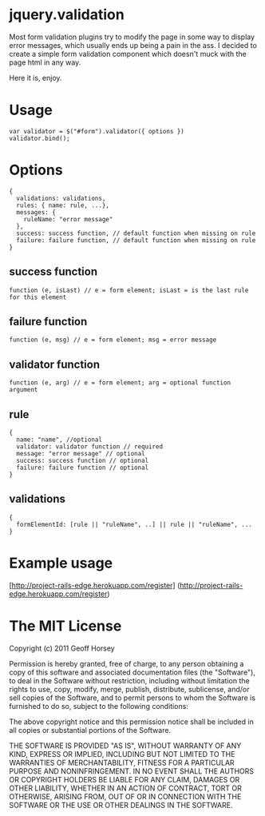 jquery.validation
===
Most form validation plugins try to modify the page in some way to display error
messages, which usually ends up being a pain in the ass.  I decided to create a 
simple form validation component which doesn't muck with the page html in any way.

Here it is, enjoy.

Usage
===
    var validator = $("#form").validator({ options })
    validator.bind();

Options
===
    {
      validations: validations,
      rules: { name: rule, ...},
      messages: {
        ruleName: "error message"
      },
      success: success function, // default function when missing on rule
      failure: failure function, // default function when missing on rule
    }

success function
---
    function (e, isLast) // e = form element; isLast = is the last rule for this element

failure function
---
    function (e, msg) // e = form element; msg = error message

validator function
---
    function (e, arg) // e = form element; arg = optional function argument

rule
---
    {
      name: "name", //optional 
      validator: validator function // required
      message: "error message" // optional
      success: success function // optional
      failure: failure function // optional
    }

validations
---
    {
      formElementId: [rule || "ruleName", ..] || rule || "ruleName", ...
    }


Example usage
===
[http://project-rails-edge.herokuapp.com/register] (http://project-rails-edge.herokuapp.com/register)

The MIT License
=== 
 Copyright (c) 2011 Geoff Horsey
 
 Permission is hereby granted, free of charge, to any person obtaining a copy
 of this software and associated documentation files (the "Software"), to deal
 in the Software without restriction, including without limitation the rights
 to use, copy, modify, merge, publish, distribute, sublicense, and/or sell
 copies of the Software, and to permit persons to whom the Software is
 furnished to do so, subject to the following conditions:
 
 The above copyright notice and this permission notice shall be included in
 all copies or substantial portions of the Software.

 THE SOFTWARE IS PROVIDED "AS IS", WITHOUT WARRANTY OF ANY KIND, EXPRESS OR
 IMPLIED, INCLUDING BUT NOT LIMITED TO THE WARRANTIES OF MERCHANTABILITY,
 FITNESS FOR A PARTICULAR PURPOSE AND NONINFRINGEMENT. IN NO EVENT SHALL THE
 AUTHORS OR COPYRIGHT HOLDERS BE LIABLE FOR ANY CLAIM, DAMAGES OR OTHER
 LIABILITY, WHETHER IN AN ACTION OF CONTRACT, TORT OR OTHERWISE, ARISING FROM,
 OUT OF OR IN CONNECTION WITH THE SOFTWARE OR THE USE OR OTHER DEALINGS IN
 THE SOFTWARE.
